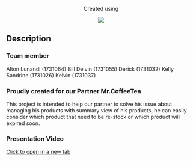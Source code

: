 <p align="center">
    Created using
</p>
<p align="center"><img src="https://laravel.com/assets/img/components/logo-laravel.svg"></p>

## Description

### Team member
Alton Lunandi (1731064)
Bill Delvin (1731055)
Derick (1731032)
Kelly Sandrine (1731026)
Kelvin (1731037)

### Proudly created for our Partner Mr.CoffeeTea
This project is intended to help our partner to solve his issue about managing his products with summary view of his products, he can easily consider which product that need to be re-stock or which product will expired soon.

### Presentation Video
<a href="https://youtu.be/H__bYr3h9s0" target="_blank">Click to open in a new tab</a>
